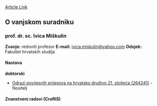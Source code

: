 [Article Link](https://www.fhs.hr/djelatnik/ivica.miskulin)

## O vanjskom suradniku
###  prof. dr. sc. Ivica Miškulin 
**Zvanje:**
redoviti profesor 
**E-mail:**
[ivica.miskulin@yahoo.com](javascript:startMail\('ivpv.nvzxfyhavl@unbbp.zb'\);)
**Odsjek:**
Fakultet hrvatskih studija 
#### Nastava
**doktorski**
  * [Odrazi povijesnih prijepora na hrvatsko društvo 21. stoljeća (264241)](https://www.fhs.hr/predmet/oppnhd2s) - Nositelj


#### Znanstveni radovi (CroRIS)
